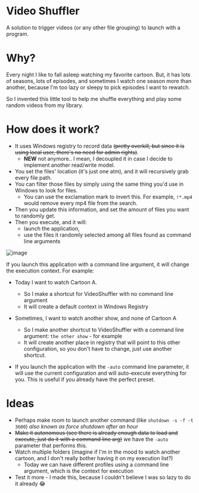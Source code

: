 # Video Shuffler
A solution to trigger videos (or any other file grouping) to launch with a program.

# Why?
Every night I like to fall asleep watching my favorite cartoon. 
But, it has lots of seasons, lots of episodes, and sometimes I watch one season more than another, because I'm too lazy or sleepy to pick episodes I want to rewatch.

So I invented this little tool to help me shuffle everything and play some random videos from my library.

# How does it work?
- It uses Windows registry to record data ~~(pretty overkill, but since it is using local user, there's no need for admin rights)~~.
  - **NEW** not anymore.. I mean, I decoupled it in case I decide to implement another read/write model.
- You set the files' location (it's just one atm), and it will recursively grab every file path.
- You can filter those files by simply using the same thing you'd use in Windows to look for files.
  - You can use the exclamation mark to invert this. For example, `!*.mp4` would remove every mp4 file from the search.
- Then you update this information, and set the amount of files you want to randomly get.
- Then you execute, and it will:
  - launch the application, 
  - use the files it randomly selected among all files found as command line arguments
  
![image](https://user-images.githubusercontent.com/4689962/153950324-d9064966-26b0-465c-8858-7626299dc7a4.png)

If you launch this application with a command line argument, it will change the execution context. For example:
- Today I want to watch Cartoon A.
  - So I make a shortcut for VideoShuffler with no command line argument
  - It will create a default context in Windows Registry
- Sometimes, I want to watch another show, and none of Cartoon A
  - So I make another shortcut to VideoShuffler with a command line argument: `the other show` - for example
  - It will create another place in registry that will point to this other configuration, so you don't have to change, just use another shortcut.

- If you launch the application with the `-auto` command line parameter, it will use the current configuration and will auto-execute everything for you. This is useful if you already have the perfect preset.


# Ideas
- Perhaps make room to launch another command (like `shutdown -s -f -t 3600`) _also known as force shutdown after an hour_
- ~~Make it autonomous (see there is already enough data to load and execute, just do it with a command line arg)~~ we have the `-auto` parameter that performs this.
- Watch multiple folders (imagine if I'm in the mood to watch another cartoon, and I don't really bother having it on my execution list?)
  - Today we can have different profiles using a command line argument, which is the context for execution
- Test it more - I made this, because I couldn't believe I was so lazy to do it already 😂
